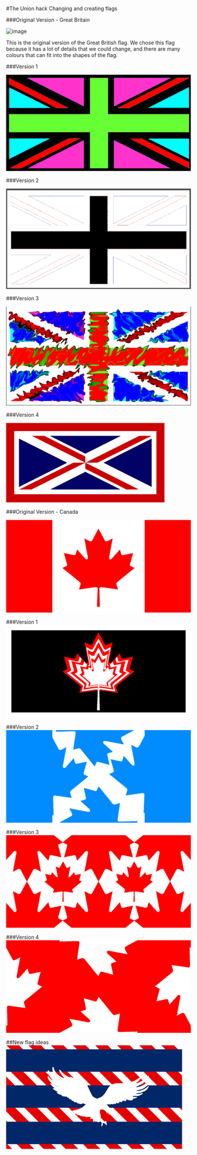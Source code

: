 #The Union hack
Changing and creating flags





###Original Version - Great Britain

![image](http://upload.wikimedia.org/wikipedia/en/thumb/a/ae/Flag_of_the_United_Kingdom.svg/300px-Flag_of_the_United_Kingdom.svg.png)

This is the original version of the Great British flag. We chose this flag because it has a lot of details that we could change, and there are many colours that can fit into the shapes of the flag.

###Version 1

![](Greatbritain/Version1.png)
 
###Version 2
 
![](Greatbritain/Version2.png)

###Version 3

![](Greatbritain/Version3.png)

###Version 4

![image](Greatbritain/Version4.png)

###Original Version - Canada

![image](Canada/canadaflag.png)

###Version 1
![image](Canada/1.png)

###Version 2
![image](Canada/2.png)

###Version 3
![image](Canada/3.png)

###Version 4
![image](Canada/4.png)



##New flag ideas
![image](Newflags/newflag.png)


